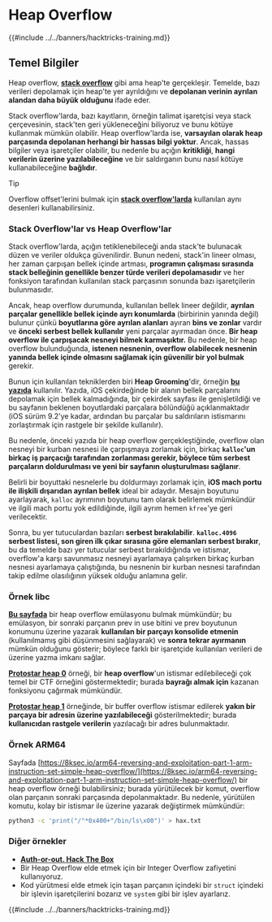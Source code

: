 # Heap Overflow

{{#include ../../banners/hacktricks-training.md}}

## Temel Bilgiler

Heap overflow, [**stack overflow**](../stack-overflow/index.html) gibi ama heap'te gerçekleşir. Temelde, bazı verileri depolamak için heap'te yer ayrıldığını ve **depolanan verinin ayrılan alandan daha büyük olduğunu** ifade eder.

Stack overflow'larda, bazı kayıtların, örneğin talimat işaretçisi veya stack çerçevesinin, stack'ten geri yükleneceğini biliyoruz ve bunu kötüye kullanmak mümkün olabilir. Heap overflow'larda ise, **varsayılan olarak heap parçasında depolanan herhangi bir hassas bilgi yoktur**. Ancak, hassas bilgiler veya işaretçiler olabilir, bu nedenle bu açığın **kritikliği**, **hangi verilerin üzerine yazılabileceğine** ve bir saldırganın bunu nasıl kötüye kullanabileceğine **bağlıdır**.

> [!TIP]
> Overflow offset'lerini bulmak için [**stack overflow'larda**](../stack-overflow/index.html#finding-stack-overflows-offsets) kullanılan aynı desenleri kullanabilirsiniz.

### Stack Overflow'lar vs Heap Overflow'lar

Stack overflow'larda, açığın tetiklenebileceği anda stack'te bulunacak düzen ve veriler oldukça güvenilirdir. Bunun nedeni, stack'in lineer olması, her zaman çarpışan bellek içinde artması, **programın çalışması sırasında stack belleğinin genellikle benzer türde verileri depolamasıdır** ve her fonksiyon tarafından kullanılan stack parçasının sonunda bazı işaretçilerin bulunmasıdır.

Ancak, heap overflow durumunda, kullanılan bellek lineer değildir, **ayrılan parçalar genellikle bellek içinde ayrı konumlarda** (birbirinin yanında değil) bulunur çünkü **boyutlarına göre ayrılan alanları** ayıran **bins ve zonlar** vardır ve **önceki serbest bellek kullanılır** yeni parçalar ayırmadan önce. **Bir heap overflow ile çarpışacak nesneyi bilmek karmaşıktır.** Bu nedenle, bir heap overflow bulunduğunda, **istenen nesnenin, overflow olabilecek nesnenin yanında bellek içinde olmasını sağlamak için güvenilir bir yol bulmak** gerekir.

Bunun için kullanılan tekniklerden biri **Heap Grooming**'dir, örneğin [**bu yazıda**](https://azeria-labs.com/grooming-the-ios-kernel-heap/) kullanılır. Yazıda, iOS çekirdeğinde bir alanın bellek parçalarını depolamak için bellek kalmadığında, bir çekirdek sayfası ile genişletildiği ve bu sayfanın beklenen boyutlardaki parçalara bölündüğü açıklanmaktadır (iOS sürüm 9.2'ye kadar, ardından bu parçalar bu saldırıların istismarını zorlaştırmak için rastgele bir şekilde kullanılır).

Bu nedenle, önceki yazıda bir heap overflow gerçekleştiğinde, overflow olan nesneyi bir kurban nesnesi ile çarpışmaya zorlamak için, birkaç **`kalloc`'un birkaç iş parçacığı tarafından zorlanması gerekir, böylece tüm serbest parçaların doldurulması ve yeni bir sayfanın oluşturulması sağlanır**.

Belirli bir boyuttaki nesnelerle bu doldurmayı zorlamak için, **iOS mach portu ile ilişkili dışarıdan ayrılan bellek** ideal bir adaydır. Mesajın boyutunu ayarlayarak, `kalloc` ayrımının boyutunu tam olarak belirlemek mümkündür ve ilgili mach portu yok edildiğinde, ilgili ayrım hemen `kfree`'ye geri verilecektir.

Sonra, bu yer tutuculardan bazıları **serbest bırakılabilir**. **`kalloc.4096` serbest listesi, son giren ilk çıkar sırasına göre elemanları serbest bırakır**, bu da temelde bazı yer tutucular serbest bırakıldığında ve istismar, overflow'a karşı savunmasız nesneyi ayarlamaya çalışırken birkaç kurban nesnesi ayarlamaya çalıştığında, bu nesnenin bir kurban nesnesi tarafından takip edilme olasılığının yüksek olduğu anlamına gelir.

### Örnek libc

[**Bu sayfada**](https://guyinatuxedo.github.io/27-edit_free_chunk/heap_consolidation_explanation/index.html) bir heap overflow emülasyonu bulmak mümkündür; bu emülasyon, bir sonraki parçanın prev in use bitini ve prev boyutunun konumunu üzerine yazarak **kullanılan bir parçayı konsolide etmenin** (kullanılmamış gibi düşünmesini sağlayarak) ve **sonra tekrar ayırmanın** mümkün olduğunu gösterir; böylece farklı bir işaretçide kullanılan verileri de üzerine yazma imkanı sağlar.

[**Protostar heap 0**](https://guyinatuxedo.github.io/24-heap_overflow/protostar_heap0/index.html) örneği, bir **heap overflow**'un istismar edilebileceği çok temel bir CTF örneğini göstermektedir; burada **bayrağı almak için** kazanan fonksiyonu çağırmak mümkündür.

[**Protostar heap 1**](https://guyinatuxedo.github.io/24-heap_overflow/protostar_heap1/index.html) örneğinde, bir buffer overflow istismar edilerek **yakın bir parçaya bir adresin üzerine yazılabileceği** gösterilmektedir; burada **kullanıcıdan rastgele verilerin** yazılacağı bir adres bulunmaktadır.

### Örnek ARM64

Sayfada [https://8ksec.io/arm64-reversing-and-exploitation-part-1-arm-instruction-set-simple-heap-overflow/](https://8ksec.io/arm64-reversing-and-exploitation-part-1-arm-instruction-set-simple-heap-overflow/) bir heap overflow örneği bulabilirsiniz; burada yürütülecek bir komut, overflow olan parçanın sonraki parçasında depolanmaktadır. Bu nedenle, yürütülen komutu, kolay bir istismar ile üzerine yazarak değiştirmek mümkündür:
```bash
python3 -c 'print("/"*0x400+"/bin/ls\x00")' > hax.txt
```
### Diğer örnekler

- [**Auth-or-out. Hack The Box**](https://7rocky.github.io/en/ctf/htb-challenges/pwn/auth-or-out/)
- Bir Heap Overflow elde etmek için bir Integer Overflow zafiyetini kullanıyoruz.
- Kod yürütmesi elde etmek için taşan parçanın içindeki bir `struct` içindeki bir işlevin işaretçilerini bozarız ve `system` gibi bir işlev ayarlarız.

{{#include ../../banners/hacktricks-training.md}}

